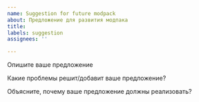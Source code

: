 ```yaml
---
name: Suggestion for future modpack
about: Предложение для развития модпака
title:
labels: suggestion
assignees: ''

---
```


Опишите ваше предложение



Какие проблемы решит/добавит ваше предложение?



Объясните, почему ваше предложение должны реализовать?


